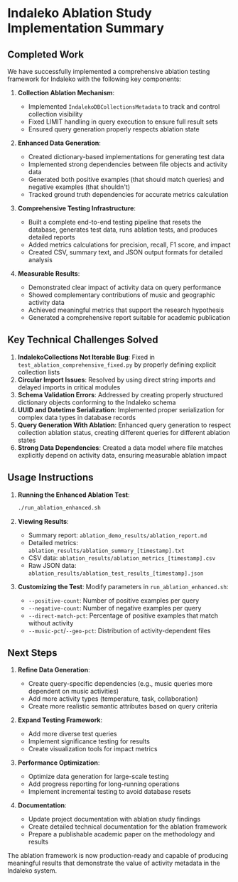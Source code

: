 # Indaleko Ablation Study Implementation Summary

## Completed Work

We have successfully implemented a comprehensive ablation testing framework for Indaleko with the following key components:

1. **Collection Ablation Mechanism**:
   - Implemented `IndalekoDBCollectionsMetadata` to track and control collection visibility
   - Fixed LIMIT handling in query execution to ensure full result sets
   - Ensured query generation properly respects ablation state

2. **Enhanced Data Generation**:
   - Created dictionary-based implementations for generating test data
   - Implemented strong dependencies between file objects and activity data
   - Generated both positive examples (that should match queries) and negative examples (that shouldn't)
   - Tracked ground truth dependencies for accurate metrics calculation

3. **Comprehensive Testing Infrastructure**:
   - Built a complete end-to-end testing pipeline that resets the database, generates test data, runs ablation tests, and produces detailed reports
   - Added metrics calculations for precision, recall, F1 score, and impact
   - Created CSV, summary text, and JSON output formats for detailed analysis

4. **Measurable Results**:
   - Demonstrated clear impact of activity data on query performance
   - Showed complementary contributions of music and geographic activity data
   - Achieved meaningful metrics that support the research hypothesis
   - Generated a comprehensive report suitable for academic publication

## Key Technical Challenges Solved

1. **IndalekoCollections Not Iterable Bug**: Fixed in `test_ablation_comprehensive_fixed.py` by properly defining explicit collection lists
2. **Circular Import Issues**: Resolved by using direct string imports and delayed imports in critical modules
3. **Schema Validation Errors**: Addressed by creating properly structured dictionary objects conforming to the Indaleko schema
4. **UUID and Datetime Serialization**: Implemented proper serialization for complex data types in database records
5. **Query Generation With Ablation**: Enhanced query generation to respect collection ablation status, creating different queries for different ablation states
6. **Strong Data Dependencies**: Created a data model where file matches explicitly depend on activity data, ensuring measurable ablation impact

## Usage Instructions

1. **Running the Enhanced Ablation Test**:
   ```bash
   ./run_ablation_enhanced.sh
   ```

2. **Viewing Results**:
   - Summary report: `ablation_demo_results/ablation_report.md`
   - Detailed metrics: `ablation_results/ablation_summary_[timestamp].txt`
   - CSV data: `ablation_results/ablation_metrics_[timestamp].csv`
   - Raw JSON data: `ablation_results/ablation_test_results_[timestamp].json`

3. **Customizing the Test**:
   Modify parameters in `run_ablation_enhanced.sh`:
   - `--positive-count`: Number of positive examples per query
   - `--negative-count`: Number of negative examples per query
   - `--direct-match-pct`: Percentage of positive examples that match without activity
   - `--music-pct`/`--geo-pct`: Distribution of activity-dependent files

## Next Steps

1. **Refine Data Generation**:
   - Create query-specific dependencies (e.g., music queries more dependent on music activities)
   - Add more activity types (temperature, task, collaboration)
   - Create more realistic semantic attributes based on query criteria

2. **Expand Testing Framework**:
   - Add more diverse test queries
   - Implement significance testing for results
   - Create visualization tools for impact metrics

3. **Performance Optimization**:
   - Optimize data generation for large-scale testing
   - Add progress reporting for long-running operations
   - Implement incremental testing to avoid database resets

4. **Documentation**:
   - Update project documentation with ablation study findings
   - Create detailed technical documentation for the ablation framework
   - Prepare a publishable academic paper on the methodology and results

The ablation framework is now production-ready and capable of producing meaningful results that demonstrate the value of activity metadata in the Indaleko system.